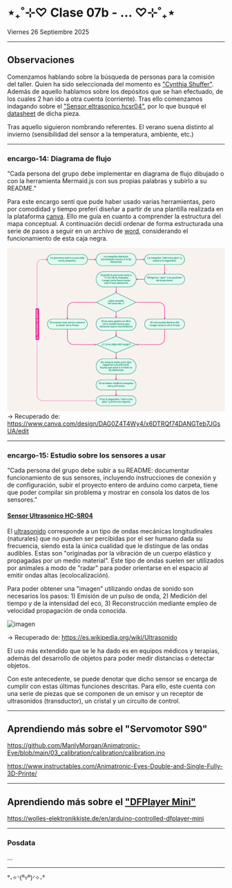 # ⋆₊˚⊹♡ Clase 07b - ... ♡⊹˚₊⋆

Viernes 26 Septiembre 2025

***

## Observaciones

Comenzamos hablando sobre la búsqueda de personas para la comisión del taller. Quien ha sido seleccionada del momento es ["Cynthia Shuffer"](https://www.diplomadosidea.usach.cl/dra-cynthia-shuffer). Además de aquello hablamos sobre los depósitos que se han efectuado, de los cuales 2 han ido a otra cuenta (corriente).
Tras ello comenzamos indagando sobre el ["Sensor eltrasonico hcsr04"](https://afel.cl/products/sensor-de-ultrasonico-hc-sr04), por lo que busqué el [datasheet](https://www.alldatasheet.com/html-pdf/1132204/ETC2/HCSR04/110/1/HCSR04.html) de dicha pieza.

Tras aquello siguieron nombrando referentes.
El verano suena distinto al invierno (sensibilidad del sensor a la temperatura, ambiente, etc.)

***

### encargo-14: Diagrama de flujo

"Cada persona del grupo debe implementar en diagrama de flujo dibujado o con la herramienta Mermaid.js con sus propias palabras y subirlo a su README."

Para este encargo sentí que pude haber usado varias herramientas, pero por comodidad y tiempo preferí diseñar a partir de una plantilla realizada en la plataforma [canva](https://www.canva.com/). Ello me guía en cuanto a comprender la estructura del mapa conceptual. A continuación decidí ordenar de forma estructurada una serie de pasos a seguir en un archivo de [word](./archivos/estructura-diagrama-flujo.docx), considerando el funcionamiento de esta caja negra.

![imagen](./imagenes/diagrama-de-flujo-v1.png)
-> Recuperado de: https://www.canva.com/design/DAG0Z4T4Wy4/x6DTRQf74DANGTeb7JGsUA/edit

***

### encargo-15: Estudio sobre los sensores a usar

"Cada persona del grupo debe subir a su README: documentar funcionamiento de sus sensores, incluyendo instrucciones de conexión y de configuración, subir el proyecto entero de arduino como carpeta, tiene que poder compilar sin problema y mostrar en consola los datos de los sensores."

#### [Sensor Ultrasonico HC-SR04](https://afel.cl/products/sensor-de-ultrasonico-hc-sr04?srsltid=AfmBOorH4IZiP9GI9Gb_L3xh13v08ZMh72sbK5VnQ0yme40VD8mGXXGl)

El [ultrasonido](https://es.wikipedia.org/wiki/Ultrasonido) corresponde a un tipo de ondas mecánicas longitudinales (naturales) que no pueden ser percibidas por el ser humano dada su frecuencia, siendo esta la única cualidad que le distingue de las ondas audibles. Estas son "originadas por la vibración de un cuerpo elástico y propagadas por un medio material". Este tipo de ondas suelen ser utilizados por animales a modo de "radar" para poder orientarse en el espacio al emitir ondas altas (ecolocalización).

Para poder obtener una "imagen" utilizando ondas de sonido son necesarios los pasos: 1) Emisión de un pulso de onda, 2) Medición del tiempo y de la intensidad del eco, 3) Reconstrucción mediante empleo de velocidad propagación de onda conocida.

![imagen](./imagenes/detección_de_defecto_por_ultrasonidos.jpg)

-> Recuperado de: https://es.wikipedia.org/wiki/Ultrasonido

El uso más extendido que se le ha dado es en equipos médicos y terapias, además del desarrollo de objetos para poder medir distancias o detectar objetos.

Con este antecedente, se puede denotar que dicho sensor se encarga de cumplir con estas últimas funciones descritas.
Para ello, este cuenta con una serie de piezas que se componen de un emisor y un receptor de ultrasonidos (transductor), un cristal y un circuito de control.


***

## Aprendiendo más sobre el "Servomotor S90"


https://github.com/ManlyMorgan/Animatronic-Eye/blob/main/03_calibration/calibration/calibration.ino

https://www.instructables.com/Animatronic-Eyes-Double-and-Single-Fully-3D-Printe/

***

## Aprendiendo más sobre el ["DFPlayer Mini"](https://afel.cl/products/modulo-reproductor-mp3-dfplayer-mini)

https://wolles-elektronikkiste.de/en/arduino-controlled-dfplayer-mini

***

### Posdata

...

***

°˖✧◝(⁰▿⁰)◜✧˖°

